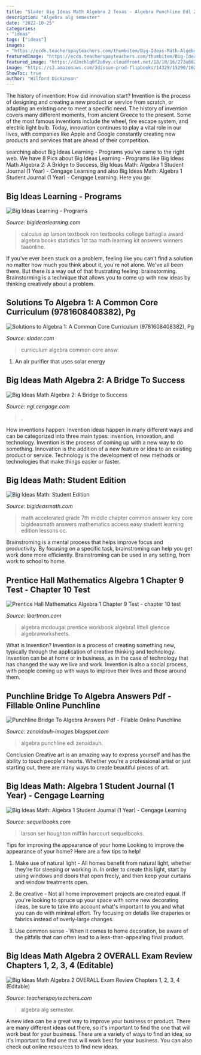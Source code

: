```yaml
---
title: "Slader Big Ideas Math Algebra 2 Texas - Algebra Punchline Edl Zenaidauh"
description: "Algebra alg semester"
date: "2022-10-25"
categories:
- "ideas"
tags: ["ideas"]
images:
- "https://ecdn.teacherspayteachers.com/thumbitem/Big-Ideas-Math-Algebra-2-OVERALL-Exam-Review-Chapters-1-2-3-4-5066794-1588894689/original-5066794-2.jpg"
featuredImage: "https://ecdn.teacherspayteachers.com/thumbitem/Big-Ideas-Math-Algebra-2-OVERALL-Exam-Review-Chapters-1-2-3-4-5066794-1588894689/original-5066794-2.jpg"
featured_image: "https://d2nchlq0f2u6vy.cloudfront.net/18/10/16/273a6620a9f52366880b37c464e6703d/2b1db5da0022cfe8bb37170b221eee73/lateximg_large.png"
image: "https://s3.amazonaws.com/3dissue-prod-flipbooks/14329/15290/16233/24226/assets/cover.jpg"
ShowToc: true
author: "Wilford Dickinson"
---
```



The history of invention: How did innovation start?
Invention is the process of designing and creating a new product or service from scratch, or adapting an existing one to meet a specific need. The history of invention covers many different moments, from ancient Greece to the present. Some of the most famous inventions include the wheel, fire escape system, and electric light bulb. Today, innovation continues to play a vital role in our lives, with companies like Apple and Google constantly creating new products and services that are ahead of their competition.

	

		
searching about Big Ideas Learning - Programs you've came to the right web. We have 8 Pics about Big Ideas Learning - Programs like Big Ideas Math Algebra 2: A Bridge to Success, Big Ideas Math: Algebra 1 Student Journal (1 Year) - Cengage Learning and also Big Ideas Math: Algebra 1 Student Journal (1 Year) - Cengage Learning. Here you go:
		
    
## Big Ideas Learning - Programs

<img loading=lazy src="http://www.mathgraphs.com/images/book_covers/apcalc1e.jpg" onerror="this.onerror=null;this.src='https://tse3.mm.bing.net/th?id=OIP.9rmYkNGMj7D0sqvExtDYkAHaJ7&amp;pid=15.1';" alt="Big Ideas Learning - Programs">

_Source: bigideaslearning.com_

>calculus ap larson textbook ron textbooks college battaglia award algebra books statistics 1st taa math learning kit answers winners taaonline. 

	

If you've ever been stuck on a problem, feeling like you can't find a solution no matter how much you think about it, you're not alone. We've all been there. But there is a way out of that frustrating feeling: brainstorming. Brainstorming is a technique that allows you to come up with new ideas by thinking creatively about a problem.

    
## Solutions To Algebra 1: A Common Core Curriculum (9781608408382), Pg

<img loading=lazy src="https://d2nchlq0f2u6vy.cloudfront.net/18/10/16/273a6620a9f52366880b37c464e6703d/2b1db5da0022cfe8bb37170b221eee73/lateximg_large.png" onerror="this.onerror=null;this.src='https://tse3.mm.bing.net/th?id=OIP.SIyx6TN-2bjeI-_hgabLvgHaCc&amp;pid=15.1';" alt="Solutions to Algebra 1: A Common Core Curriculum (9781608408382), Pg">

_Source: slader.com_

>curriculum algebra common core answ. 

	

1. An air purifier that uses solar energy 

    
## Big Ideas Math Algebra 2: A Bridge To Success

<img loading=lazy src="https://s3.amazonaws.com/3dissue-prod-flipbooks/14329/15290/16233/24226/assets/cover.jpg" onerror="this.onerror=null;this.src='https://tse4.mm.bing.net/th?id=OIP.3iewcXFqIzvu9GnGaVFY9gAAAA&amp;pid=15.1';" alt="Big Ideas Math Algebra 2: A Bridge to Success">

_Source: ngl.cengage.com_

>. 

	

How inventions happen:
Invention ideas happen in many different ways and can be categorized into three main types: invention, innovation, and technology. Invention is the process of coming up with a new way to do something. Innovation is the addition of a new feature or idea to an existing product or service. Technology is the development of new methods or technologies that make things easier or faster.

    
## Big Ideas Math: Student Edition

<img loading=lazy src="https://www.bigideasmath.com/uploads/images/home/cc_cover_images/cc_cvr_red_adv_pe.png" onerror="this.onerror=null;this.src='https://tse2.mm.bing.net/th?id=OIP.McEBeT7U4K68VfXfSK7nMgAAAA&amp;pid=15.1';" alt="Big Ideas Math: Student Edition">

_Source: bigideasmath.com_

>math accelerated grade 7th middle chapter common answer key core bigideasmath answers mathematics access easy student learning edition lessons cc. 

	

Brainstroming is a mental process that helps improve focus and productivity. By focusing on a specific task, brainstroming can help you get work done more efficiently. Brainstroming can be used in any setting, from work to school to home.

    
## Prentice Hall Mathematics Algebra 1 Chapter 9 Test - Chapter 10 Test

<img loading=lazy src="https://lh5.googleusercontent.com/-JcwcD24j6nk/TW1XLFAzx1I/AAAAAAAAADE/NfC0-v7876Y/s1600/Ch3+Practice+Test+A.jpg" onerror="this.onerror=null;this.src='https://tse4.mm.bing.net/th?id=OIP.WvLpz2RPel3FvS4yY1DwnQHaJ8&amp;pid=15.1';" alt="Prentice Hall Mathematics Algebra 1 Chapter 9 Test - chapter 10 test">

_Source: lbartman.com_

>algebra mcdougal prentice workbook algebra1 littell glencoe algebraworksheets. 

	

What is Invention?
Invention is a process of creating something new, typically through the application of creative thinking and technology. Invention can be at home or in business, as in the case of technology that has changed the way we live and work. Invention is also a social process, with people coming up with ways to improve their lives and those around them.

    
## Punchline Bridge To Algebra Answers Pdf - Fillable Online Punchline

<img loading=lazy src="https://3.files.edl.io/36b6/18/10/25/224240-94b7c002-bcb6-47e3-885f-3a4fa12cda87.jpg" onerror="this.onerror=null;this.src='https://tse1.mm.bing.net/th?id=OIP.C2iSSIEhM5Q4Nt2pIN3-UAHaJ4&amp;pid=15.1';" alt="Punchline Bridge To Algebra Answers Pdf - Fillable Online Punchline">

_Source: zenaidauh-images.blogspot.com_

>algebra punchline edl zenaidauh. 

	

Conclusion
Creative art is an amazing way to express yourself and has the ability to touch people's hearts. Whether you're a professional artist or just starting out, there are many ways to create beautiful pieces of art.

    
## Big Ideas Math: Algebra 1 Student Journal (1 Year) - Cengage Learning

<img loading=lazy src="https://www.sequelbooks.com/assets/full/9781608408528.jpg?20200116090513" onerror="this.onerror=null;this.src='https://tse3.mm.bing.net/th?id=OIP.b6V-skYd0vRc6zc4lL7xCwHaJg&amp;pid=15.1';" alt="Big Ideas Math: Algebra 1 Student Journal (1 Year) - Cengage Learning">

_Source: sequelbooks.com_

>larson ser houghton mifflin harcourt sequelbooks. 

	

Tips for improving the appearance of your home
Looking to improve the appearance of your home? Here are a few tips to help!
1. Make use of natural light - All homes benefit from natural light, whether they're for sleeping or working in. In order to create this light, start by using windows and doors that open freely, and then keep your curtains and window treatments open.

2. Be creative - Not all home improvement projects are created equal. If you're looking to spruce up your space with some new decorating ideas, be sure to take into account what's important to you and what you can do with minimal effort. Try focusing on details like draperies or fabrics instead of overly-large changes.

3. Use common sense - When it comes to home decoration, be aware of the pitfalls that can often lead to a less-than-appealing final product.

    
## Big Ideas Math Algebra 2 OVERALL Exam Review Chapters 1, 2, 3, 4 (Editable)

<img loading=lazy src="https://ecdn.teacherspayteachers.com/thumbitem/Big-Ideas-Math-Algebra-2-OVERALL-Exam-Review-Chapters-1-2-3-4-5066794-1588894689/original-5066794-2.jpg" onerror="this.onerror=null;this.src='https://tse1.mm.bing.net/th?id=OIP.haVR6Y5RLzL_aLFsF0aN7wAAAA&amp;pid=15.1';" alt="Big Ideas Math Algebra 2 OVERALL Exam Review Chapters 1, 2, 3, 4 (Editable)">

_Source: teacherspayteachers.com_

>algebra alg semester. 

	

A new idea can be a great way to improve your business or product. There are many different ideas out there, so it's important to find the one that will work best for your business. There are a variety of ways to find an idea, so it's important to find one that will work best for your business. You can also check out online resources to find new ideas.

